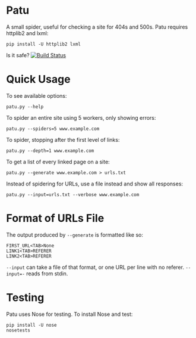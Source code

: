 Patu
====

A small spider, useful for checking a site for 404s and 500s. Patu requires httplib2 and lxml:

    pip install -U httplib2 lxml
    
Is it safe? [![Build Status](https://secure.travis-ci.org/akrito/patu.png?branch=master)](http://travis-ci.org/akrito/patu)

Quick Usage
===========

To see available options:

    patu.py --help

To spider an entire site using 5 workers, only showing errors:

    patu.py --spiders=5 www.example.com
    
To spider, stopping after the first level of links:

    patu.py --depth=1 www.example.com
    
To get a list of every linked page on a site:

    patu.py --generate www.example.com > urls.txt
    
Instead of spidering for URLs, use a file instead and show all responses:

    patu.py --input=urls.txt --verbose www.example.com

Format of URLs File
===================

The output produced by <code>--generate</code> is formatted like so:

    FIRST_URL<TAB>None
    LINK1<TAB>REFERER
    LINK2<TAB>REFERER
    
<code>--input</code> can take a file of that format, or one URL per line with no referer. <code>--input=-</code> reads from stdin.

Testing
=======

Patu uses Nose for testing. To install Nose and test:

    pip install -U nose
    nosetests


